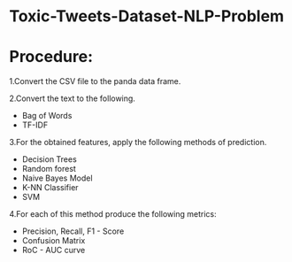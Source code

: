 # Toxic-Tweets-Dataset-NLP-Problem

# Procedure:
1.Convert the CSV file to the panda data frame.

2.Convert the text to the following.
   * Bag of Words
   * TF-IDF

3.For the obtained features, apply the following methods of prediction.
   * Decision Trees
   * Random forest
   * Naive Bayes Model
   * K-NN Classifier
   * SVM

4.For each of this method produce the following metrics:
   * Precision, Recall, F1 - Score
   * Confusion Matrix
   * RoC - AUC curve
